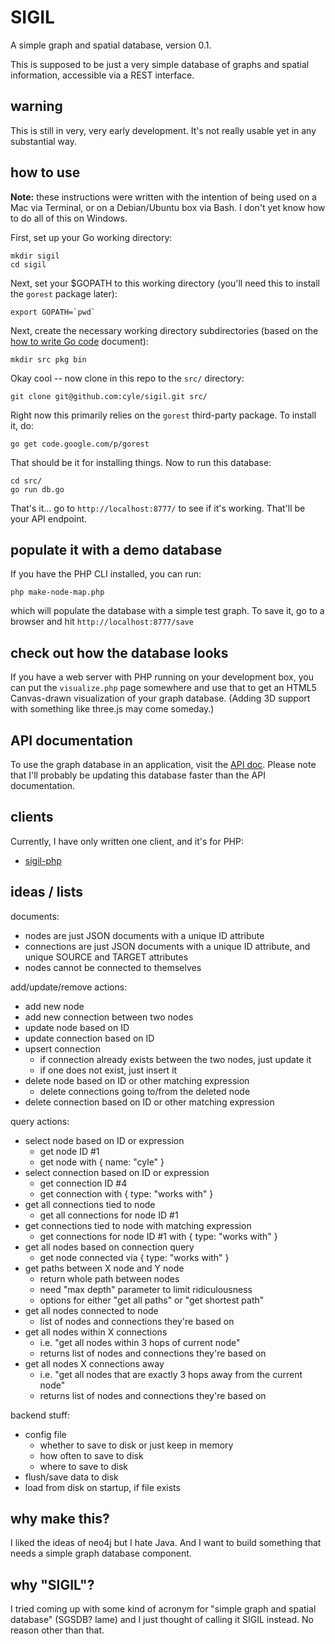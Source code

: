 # SIGIL

A simple graph and spatial database, version 0.1.

This is supposed to be just a very simple database of graphs and spatial information, accessible via a REST interface.

## warning

This is still in very, very early development. It's not really usable yet in any substantial way.

## how to use

**Note:** these instructions were written with the intention of being used on a Mac via Terminal, or on a Debian/Ubuntu box via Bash. I don't yet know how to do all of this on Windows.

First, set up your Go working directory:

    mkdir sigil
    cd sigil

Next, set your $GOPATH to this working directory (you'll need this to install the `gorest` package later):

    export GOPATH=`pwd`

Next, create the necessary working directory subdirectories (based on the [how to write Go code](http://golang.org/doc/code.html#Workspaces) document):

    mkdir src pkg bin

Okay cool -- now clone in this repo to the `src/` directory:

    git clone git@github.com:cyle/sigil.git src/

Right now this primarily relies on the `gorest` third-party package. To install it, do:

    go get code.google.com/p/gorest

That should be it for installing things. Now to run this database:

    cd src/
    go run db.go

That's it... go to `http://localhost:8777/` to see if it's working. That'll be your API endpoint.

## populate it with a demo database

If you have the PHP CLI installed, you can run:

    php make-node-map.php

which will populate the database with a simple test graph. To save it, go to a browser and hit `http://localhost:8777/save`

## check out how the database looks

If you have a web server with PHP running on your development box, you can put the `visualize.php` page somewhere and use that to get an HTML5 Canvas-drawn visualization of your graph database. (Adding 3D support with something like three.js may come someday.)

## API documentation

To use the graph database in an application, visit the [API doc](API.md). Please note that I'll probably be updating this database faster than the API documentation.

## clients

Currently, I have only written one client, and it's for PHP:

- [sigil-php](https://github.com/cyle/sigil-php/)

## ideas / lists

documents:

- nodes are just JSON documents with a unique ID attribute
- connections are just JSON documents with a unique ID attribute, and unique SOURCE and TARGET attributes
- nodes cannot be connected to themselves

add/update/remove actions:

- add new node
- add new connection between two nodes
- update node based on ID
- update connection based on ID
- upsert connection
	- if connection already exists between the two nodes, just update it
	- if one does not exist, just insert it
- delete node based on ID or other matching expression
	- delete connections going to/from the deleted node
- delete connection based on ID or other matching expression

query actions:

- select node based on ID or expression
	- get node ID #1
	- get node with { name: "cyle" }
- select connection based on ID or expression
	- get connection ID #4
	- get connection with { type: "works with" }
- get all connections tied to node
	- get all connections for node ID #1
- get connections tied to node with matching expression
	- get connections for node ID #1 with { type: "works with" }
- get all nodes based on connection query
	- get node connected via { type: "works with" }
- get paths between X node and Y node
	- return whole path between nodes
	- need "max depth" parameter to limit ridiculousness
	- options for either "get all paths" or "get shortest path"
- get all nodes connected to node
	- list of nodes and connections they're based on
- get all nodes within X connections
	- i.e. "get all nodes within 3 hops of current node"
	- returns list of nodes and connections they're based on
- get all nodes X connections away
	- i.e. "get all nodes that are exactly 3 hops away from the current node"
	- returns list of nodes and connections they're based on

backend stuff:

- config file
	- whether to save to disk or just keep in memory
	- how often to save to disk
	- where to save to disk
- flush/save data to disk
- load from disk on startup, if file exists

## why make this?

I liked the ideas of neo4j but I hate Java. And I want to build something that needs a simple graph database component.

## why "SIGIL"?

I tried coming up with some kind of acronym for "simple graph and spatial database" (SGSDB? lame) and I just thought of calling it SIGIL instead. No reason other than that.